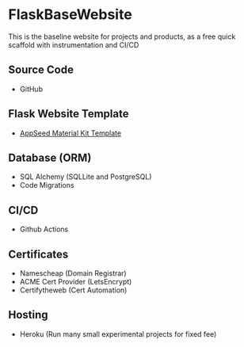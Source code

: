 # FlaskBaseWebsite
This is the baseline website for projects and products, as a free quick scaffold with instrumentation and CI/CD

## Source Code
- GitHub

## Flask Website Template
- [AppSeed Material Kit Template](https://appseed.us/product/material-kit/flask)

## Database (ORM)
- SQL Alchemy (SQLLite and PostgreSQL)
- Code Migrations

## CI/CD
- Github Actions

## Certificates
- Namescheap (Domain Registrar)
- ACME Cert Provider (LetsEncrypt)
- Certifytheweb (Cert Automation)

## Hosting
- Heroku (Run many small experimental projects for fixed fee)

